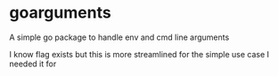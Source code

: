 # goarguments

A simple go package to handle env and cmd line arguments

I know flag exists but this is more streamlined for the simple use case I needed it for
